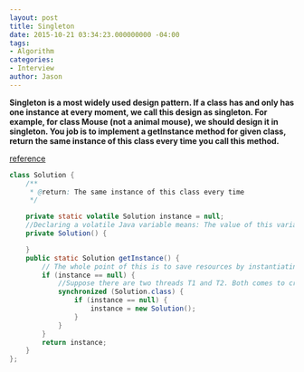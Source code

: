 ```yaml
---
layout: post
title: Singleton
date: 2015-10-21 03:34:23.000000000 -04:00
tags:
- Algorithm
categories:
- Interview
author: Jason
---
```

**Singleton is a most widely used design pattern. If a class has and only has one instance at every moment, we call this design as singleton. For example, for class Mouse (not a animal mouse), we should design it in singleton. You job is to implement a getInstance method for given class, return the same instance of this class every time you call this method.**

[reference](http://www.programmerinterview.com/index.php/design-pattern-questions/design-pattern-interview-question-part-2/)

``` java
class Solution {
    /**
     * @return: The same instance of this class every time
     */

    private static volatile Solution instance = null;
    //Declaring a volatile Java variable means: The value of this variable will never be cached thread-locally: all reads and writes will go straight to "main memory"; Access to the variable acts as though it is enclosed in a synchronized block, synchronized on itself.
    private Solution() {

    }
    public static Solution getInstance() {
        // The whole point of this is to save resources by instantiating the Singleton only when it’s actually needed. This technique is commonly known as lazy loading, or deferred initialization.
        if (instance == null) {
            //Suppose there are two threads T1 and T2. Both comes to create instance and execute “instance==null”, now both threads have identified instance variable to null thus assume they must create an instance. They sequentially goes to synchronized block and create the instances. At the end, we have two instances in our application. This error can be solved using double-checked locking. This principle tells us to recheck the instance variable again in synchronized block in given below way:
            synchronized (Solution.class) {
                if (instance == null) {
                    instance = new Solution();
                }
            }
        }
        return instance;
    }
};
```
